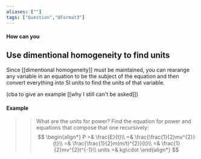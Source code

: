 ```yaml
---
aliases: [""]
tags: ["Question","QFormat3"]
---
```


#### How can you
## Use dimentional homogeneity to find units
Since [[dimentional homogeneity]] must be maintained, you can rearange any variable in an equation to be the subject of the equation and then convert everything into SI units to find the units of that variable.

(cba to give an example [[why I still can't be asked]])

#### Example
>> What are the units for power?
> Find the equation for power and equations that compose that one recursively:
> $$ \begin{align*}
P =& \frac{E}{t}\\
=& \frac{\frac{1}{2}mv^{2}}{t}\\
=& \frac{\frac{1}{2}m(m/t)^{2}}{t}\\
=& \frac{1}{2}mv^{2}t^{-1}\\
units =& kg\cdot 
\end{align*} $$